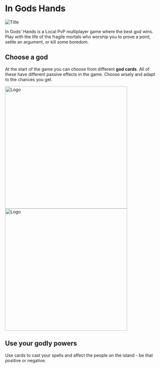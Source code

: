 # In Gods Hands
![Title](https://user-images.githubusercontent.com/31854308/219875584-6419f54e-4b78-4b67-bb4b-4c348f01fbea.png)

In Gods' Hands is a  Local PvP multiplayer game where the best god wins. Play with the life of the fragile mortals who worship you to prove a point, settle an argument, or kill some boredom.

<h2> Choose a god </h2>
<div id="ChooseGod">
<p>
At the start of the game you can choose from different <b>god cards</b>. All of these have different passive effects in the game. Choose wisely and adapt to the chances you get.
</p>
 <img src="https://user-images.githubusercontent.com/31854308/219780446-1923f065-4364-49fc-9fec-3a77ccc7a900.png" alt="Logo" width="400" height="400">
  <img src="https://user-images.githubusercontent.com/31854308/219783995-0df4d8b1-1818-45e3-ae1a-e72ed9302222.png" alt="Logo" width="400" height="400">
</div>
<h2> Use your godly powers </h2>
Use cards to cast your spells and affect the people on the island -  be that positive or negative.
<p align="right">
  
</p>




